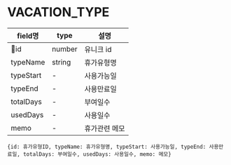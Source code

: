 # VACATION_TYPE

| field명 | type | 설명 |
| ----- | ------ | ------ |
| id | number | 유니크 id |
| typeName | string | 휴가유형명 |
| typeStart | - | 사용가능일 |
| typeEnd | - | 사용만료일 |
| totalDays | - | 부여일수 |
| usedDays | - | 사용일수 |
| memo | - | 휴가관련 메모 |






```{id: 휴가유형ID, typeName: 휴가유형명, typeStart: 사용가능일, typeEnd: 사용만료일, totalDays: 부여일수, usedDays: 사용일수, memo: 메모}```
